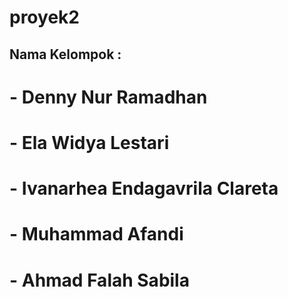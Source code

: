 # proyek2

## Nama Kelompok :

# - Denny Nur Ramadhan

# - Ela Widya Lestari

# - Ivanarhea Endagavrila Clareta
# - Muhammad Afandi

# - Ahmad Falah Sabila
